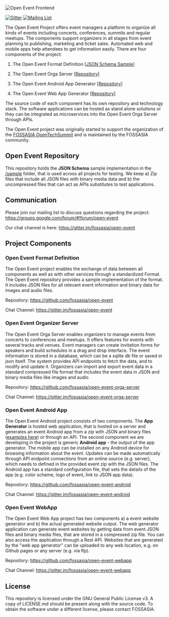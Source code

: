 ![Open Event Frontend](https://storage.googleapis.com/eventyay.com/assets/branding/base_branding.png)

[![Gitter](https://badges.gitter.im/Join%20Chat.svg)](https://gitter.im/fossasia/open-event?utm_source=badge&utm_medium=badge&utm_campaign=pr-badge&utm_content=badge)
[![Mailing List](https://img.shields.io/badge/Mailing%20List-FOSSASIA-blue.svg)](https://groups.google.com/forum/#!forum/open-event)

The Open Event Project offers event managers a platform to organize all kinds of events including concerts, conferences, summits and regular meetups. The components support organizers in all stages from event planning to publishing, marketing and ticket sales. Automated web and mobile apps help attendees to get information easily. There are four components of the project:

1. The Open Event Format Definition [[JSON Schema Sample](/sample/)]

2. The Open Event Orga Server [[Repository](https://github.com/fossasia/open-event-orga-server)]

3. The Open Event Android App Generator [[Repository](https://github.com/fossasia/open-event-android)]

4. The Open Event Web App Generator [[Repository](https://github.com/fossasia/open-event-webapp)]

The source code of each component has its own repository and technology stack. The software applications can be hosted as stand alone solutions or they can be integrated as microservices into the Open Event Orga Server through APIs. 

The Open Event project was originally started to support the organization of the [FOSSASIA OpenTechSummit](http://fossasia.org) and is maintained by the FOSSASIA community.

## Open Event Repository

This repository holds the **JSON Schema** sample implementation in the [/sample](/sample/) folder, that is used across all projects for testing. We keep a) Zip files that include all JSON files with binary media data and b) the uncompressed files that can act as APIs substitutes to test applications.

## Communication

Please join our mailing list to discuss questions regarding the project: https://groups.google.com/forum/#!forum/open-event

Our chat channel is here: https://gitter.im/fossasia/open-event

## Project Components

### Open Event Format Definition

The Open Event project enables the exchange of data between all components as well as with other services through a standardized Format. The Open Event repository provides a sample implementation of the format. It includes JSON files for all relevant event information and binary data for images and audio files.

Repository: https://github.com/fossasia/open-event   

Chat Channel: https://gitter.im/fossasia/open-event

### Open Event Organizer Server

The Open Event Orga Server enables organizers to manage events from concerts to conferences and meetups. It offers features for events with several tracks and venues. Event managers can create invitation forms for speakers and build schedules in a drag and drop interface. The event information is stored in a database, which can be a sqlite db file or saved in json itself. The system provides API endpoints to fetch the data, and to modify and update it. Organizers can import and export event data in a standard compressed file format that includes the event data in JSON and binary media files like images and audio

Repository: https://github.com/fossasia/open-event-orga-server   

Chat Channel: https://gitter.im/fossasia/open-event-orga-server

### Open Event Android App
 
The Open Event Android project consists of two components. The **App Generator** is hosted web application, that is hosted on a server and generates an event Android app from a zip with JSON and binary files ([examples here](http://github.com/fossasia/open-event)) or through an API. The second component we are developing in the project is generic **Android app** - the output of the app generator. The mobile app can be installed on any Android device for browsing information about the event. Updates can be made automatically through API endpoint connections from an online source (e.g. server), which needs to defined in the provided event zip with the JSON files. The Android app has a standard configuration file, that sets the details of the app (e.g. color scheme, logo of event, link to JSON app data).   

Repository: https://github.com/fossasia/open-event-android

Chat Channel: https://gitter.im/fossasia/open-event-android

### Open Event WebApp

The Open Event Web App project has two components a) a event website generator and b) the actual generated website output. The web generator application can generate event websites by getting data from event JSON files and binary media files, that are stored in a compressed zip file. You can also access the application through a Rest API. Websites that are generated by the "web app generator" can be uploaded to any web location, e.g. on Github pages or any server (e.g. via ftp).  

Repository: https://github.com/fossasia/open-event-webapp

Chat Channel: https://gitter.im/fossasia/open-event-webapp

## License

This repository is licensed under the GNU General Public License v3. A copy of LICENSE.md should be present along with the source code. To obtain the
software under a different license, please contact FOSSASIA.
